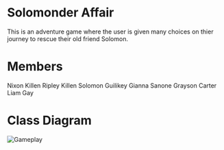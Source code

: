 # Solomonder Affair
This is an adventure game where the user is given many choices on thier journey to rescue their old friend Solomon. 
# Members
Nixon Killen
Ripley Killen
Solomon Guilikey
Gianna Sanone
Grayson Carter
Liam Gay
# Class Diagram
![Gameplay]()
